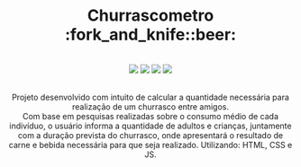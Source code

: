 <h1 align="center">Churrascometro :fork_and_knife::beer:</h1>
<br>
<div align="center">
  <img src="https://img.shields.io/badge/HTML5-E34F26?style=for-the-badge&logo=html5&logoColor=white" target=_blank></a>
<img src="https://img.shields.io/badge/CSS3-1572B6?style=for-the-badge&logo=css3&logoColor=white" target=_blank></a>
<img src="https://img.shields.io/badge/JavaScript-323330?style=for-the-badge&logo=javascript&logoColor=F7DF1E" target=_blank></a>
 <a href="https://www.meuchurrasco.site/" target=_blank><img src="https://img.shields.io/badge/website-000000?style=for-the-badge&logo=About.me&logoColor=white" target=_blank></a>
  </div>  
<br>
<p align="center">Projeto desenvolvido com intuito de calcular a quantidade necessária para realização de um churrasco entre amigos.<br>Com base em pesquisas realizadas sobre o consumo médio de cada indivíduo, o usuário informa a quantidade de adultos e crianças, juntamente com a duração prevista do churrasco, onde apresentará o resultado de carne e bebida necessária para que seja realizado. Utilizando: HTML, CSS e JS.</p>
